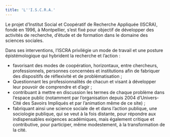 ```yaml
---
title: 'L''I.S.C.R.A.'
---
```


Le projet d’Institut Social et Coopératif de Recherche Appliquée (ISCRA), fondé en 1996, à Montpellier, s’est fixé pour objectif de développer des activités de recherche, d’étude et de formation dans le domaine des sciences sociales.

Dans ses interventions, l’ISCRA privilégie un mode de travail et une posture épistémologique qui hybrident la recherche et l’action :

* favorisant des modes de coopération, horizontaux, entre chercheurs, professionnels, personnes concernées et institutions afin de fabriquer des dispositifs de réflexivité et de problématisation ;  
* Questionnant les professionnalités de chacun et visant à développer leur pouvoir de comprendre et d’agir ;  
* contribuant à mettre en discussion les termes de chaque problème dans l’espace public (notamment par l’organisation depuis 2004 d’Univers-Cité des Savoirs Impliqués et par l’animation même de ce site) ;  
* fabriquant ainsi une science sociale de et dans l’action publique, une sociologie publique, qui se veut à la fois distante, pour répondre aux indispensables exigences académiques, mais également critique et contributive, pour participer, même modestement, à la transformation de la cité.  

